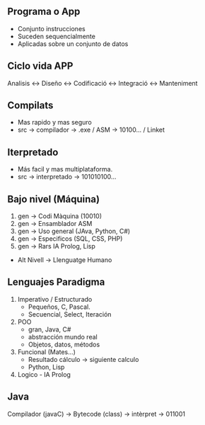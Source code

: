 ## Programa o App

- Conjunto instrucciones
- Suceden sequencialmente
- Aplicadas sobre un conjunto de datos
## Ciclo vida APP

Analisis <-> Diseño <-> Codificació <-> Integració <-> Manteniment

## Compilats

+ Mas rapido y mas seguro
+ src -> compilador -> .exe / ASM -> 10100... / Linket

## Iterpretado

- Más facil y mas multiplataforma.
- src -> interpretado -> 101010100...

## Bajo nivel (Máquina)
1. gen -> Codi Màquina (10010)
2. gen -> Ensamblador ASM
3. gen -> Uso general (JAva, Python, C#)
4. gen -> Especificos (SQL, CSS, PHP)
5. gen -> Rars IA Prolog, Lisp
- Alt Nivell -> Llenguatge Humano
## Lenguajes Paradigma
1. Imperativo / Estructurado
	- Pequeños, C, Pascal.
	- Secuencial, Select, Iteración
2. POO
	- gran, Java, C#
	- abstracción mundo real
	- Objetos, datos, métodos
3. Funcional (Mates...)
	- Resultado cálculo -> siguiente calculo
	- Python, Lisp
4. Logico - IA Prolog

## Java 

Compilador (javaC) -> Bytecode (class) -> intèrpret -> 011001


